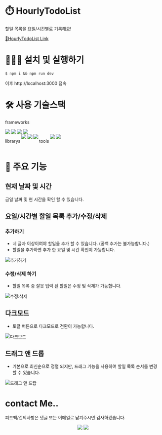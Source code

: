 # ⏱️ HourlyTodoList 
할일 목록을 요일/시간별로 기록해요!

[🔗HourlyTodoList Link](https://hourly-todo-list.vercel.app/)

# 👨🏻‍💻 설치 및 실행하기 
`$ npm i && npm run dev`

이후  http://localhost:3000 접속

# 🛠️ 사용 기술스택 
frameworks
<div style="display:flex; gap:0.2rem;">
<img src="https://img.shields.io/badge/react-61DAFB?style=for-the-badge&logo=react&logoColor=white">
<img src="https://img.shields.io/badge/TypeScript-3178C6?style=for-the-badge&logo=typescript&logoColor=white">
<img src="https://img.shields.io/badge/Next.js-000000?style=for-the-badge&logo=next.js&logoColor=white">
<img src="https://img.shields.io/badge/tailwindcss-06B6D4?style=for-the-badge&logo=tailwindcss&logoColor=white">
</div>
<div style="display:flex; gap:0.2rem;">
<p>librarys</p>
<img src="https://img.shields.io/badge/reacthookform-EC5990?style=for-the-badge&logo=reacthookform&logoColor=white">
<img src="https://img.shields.io/badge/react--beautiful--dnd-61DAFB?style=for-the-badge&logo=next&logoColor=white">
<img src="https://img.shields.io/badge/next--themes-000000?style=for-the-badge&logo=next&logoColor=white">

<p>tools</p>
<img src="https://img.shields.io/badge/ESLint-4B32C3?style=for-the-badge&logo=eslint&logoColor=white">
<img src="https://img.shields.io/badge/prettier-F7B93E?style=for-the-badge&logo=prettier&logoColor=white">
</div>

# 🎯 주요 기능 

## 현재 날짜 및 시간
금일 날짜 및 현 시간을 확인 할 수 있습니다.

## 요일/시간별 할일 목록 추가/수정/삭제 

### 추가하기
- 네 글자 이상이여야 할일을 추가 할 수 있습니다. (공백 추가는 불가능합니다.)
- 할일을 추가하면 추가 한 요일 및 시간 확인이 가능합니다.

![추가하기](https://github.com/PJW980921/HourlyTodoList/assets/124119421/f5d7b042-e308-44fc-be86-e2d16bfacefa)

### 수정/삭제 하기
- 할일 목록 중 잘못 입력 된 할일은 수정 및 삭제가 가능합니다.

![수정:삭제](https://github.com/PJW980921/HourlyTodoList/assets/124119421/5749cf38-d753-4cb8-8f89-c9610f69b5f5)


## 다크모드
- 토글 버튼으로 다크모드로 전환이 가능합니다.

![다크모드](https://github.com/PJW980921/HourlyTodoList/assets/124119421/68ecbee8-6946-4644-b00b-5089a19946cf)


## 드래그 앤 드롭
- 기본으로 최신순으로 정렬 되지만, 드래그 기능을 사용하여 할일 목록 순서를 변경할 수 있습니다.
  
![드래그 앤 드랍](https://github.com/PJW980921/HourlyTodoList/assets/124119421/8ba957f7-a669-44c9-a4a2-734d6ca483e4)

# contact Me.. 
피드백/건의사항은 댓글 또는 이메일로 남겨주시면 감사하겠습니다.
    <div align= "center"> 
    <a href=https://velog.io/@jackgg12322/posts><img src="https://img.shields.io/badge/Velog-20C997?style=for-the-badge&logo=Velog&logoColor=white&link=https://velog.io/@jackgg12322/posts"></a>
<a href=mailto:jackgg12322@gmail.com>
<img src="https://img.shields.io/badge/Gmail-EA4335?style=for-the-badge&logo=Gmail&logoColor=white&link=mailto:jackgg12322@gmail.com"></a></div> 

